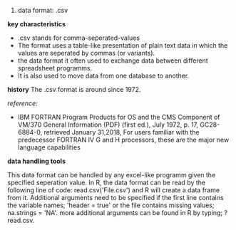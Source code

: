 1. data format: .csv

**key characteristics**
- .csv stands for comma-seperated-values
- The format uses a table-like presentation of plain text data in which the values are seperated by commas (or variants).
- the data format it often used to exchange data between different spreadsheet programms. 
- It is also used to move data from one database to another.

**history**
The .csv format is around since 1972.

*reference:*
- IBM FORTRAN Program Products for OS and the CMS Component of VM/370 General Information (PDF) (first ed.), July 1972, p. 17, GC28-6884-0, retrieved January 31,2018, For users familiar with the predecessor FORTRAN IV G and H processors, these are the major new language capabilities

**data handling tools**

This data format can be handled by any excel-like programm given the specified seperation value. In R, the data format can be read by the following line of code: read.csv('File.csv') and R will create a data frame from it. Additional arguments need to be specified if the first line contains the variable names; 'header = true' or the file contains missing values; na.strings = 'NA'. more additional arguments can be found in R by typing; ?read.csv. 